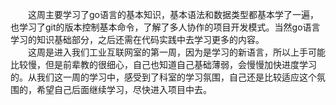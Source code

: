 &emsp;&emsp;这周主要学习了go语言的基本知识，基本语法和数据类型都基本学了一遍，也学习了git的版本控制基本命令，了解了多人协作的项目开发模式。当然go语言学习的知识基础部分，之后还需在代码实践中去学习更多的内容。
<br/>
&emsp;&emsp;这周是进入我们工业互联网室的第一周，因为是学习的新语言，所以上手可能比较慢，但是前辈教的很细心，自己也知道自己基础薄弱，会慢慢加快进度学习的。从我们这一周的学习中，感受到了科室的学习氛围，自己还是比较适应这个氛围的，希望自己后面继续学习，尽快进入项目中去。